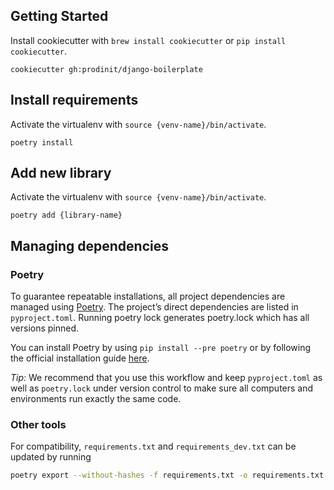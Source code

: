 ## Getting Started

Install cookiecutter with `brew install cookiecutter` or `pip install cookiecutter`.

```
cookiecutter gh:prodinit/django-boilerplate
```

## Install requirements
Activate the virtualenv with `source {venv-name}/bin/activate`.

```
poetry install
```

## Add new library
Activate the virtualenv with `source {venv-name}/bin/activate`.

```
poetry add {library-name}
```

## Managing dependencies

### Poetry

To guarantee repeatable installations, all project dependencies are managed using [Poetry](https://python-poetry.org/). The project’s direct dependencies are listed in `pyproject.toml`. Running poetry lock generates poetry.lock which has all versions pinned.

You can install Poetry by using `pip install --pre poetry` or by following the official installation guide [here](https://github.com/python-poetry/poetry#installation).

*Tip:* We recommend that you use this workflow and keep `pyproject.toml` as well as `poetry.lock` under version control to make sure all computers and environments run exactly the same code.

### Other tools

For compatibility, `requirements.txt` and `requirements_dev.txt` can be updated by running

```bash
poetry export --without-hashes -f requirements.txt -o requirements.txt
```

